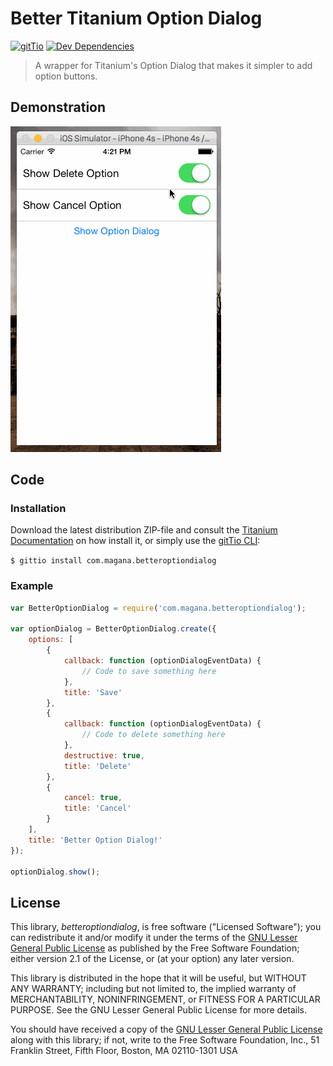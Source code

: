 # Better Titanium Option Dialog

[![gitTio](http://gitt.io/badge.svg)](http://gitt.io/component/com.magana.betteroptiondialog)
[![Dev Dependencies](https://david-dm.org/adammagana/ti-better-option-dialog/dev-status.svg?style=flat-square)](https://david-dm.org/adammagana/ti-better-option-dialog#info=devDependencies)

> A wrapper for Titanium's Option Dialog that makes it simpler to add option buttons.

## Demonstration

![Demonstration](demonstration.gif)

## Code

### Installation

Download the latest distribution ZIP-file and consult the [Titanium Documentation](http://docs.appcelerator.com/titanium/latest/#!/guide/Using_a_Module) on how install it, or simply use the [gitTio CLI](http://gitt.io/cli):

`$ gittio install com.magana.betteroptiondialog`

### Example

```javascript
var BetterOptionDialog = require('com.magana.betteroptiondialog');

var optionDialog = BetterOptionDialog.create({
    options: [
        {
            callback: function (optionDialogEventData) {
                // Code to save something here
            },
            title: 'Save'
        },
        {
            callback: function (optionDialogEventData) {
                // Code to delete something here
            },
            destructive: true,
            title: 'Delete'
        },
        {
            cancel: true,
            title: 'Cancel'
        }
    ],
    title: 'Better Option Dialog!'
});

optionDialog.show();
```

## License

This library, *betteroptiondialog*, is free software ("Licensed Software"); you can
redistribute it and/or modify it under the terms of the [GNU Lesser General
Public License](http://www.gnu.org/licenses/lgpl-2.1.html) as published by the
Free Software Foundation; either version 2.1 of the License, or (at your
option) any later version.

This library is distributed in the hope that it will be useful, but WITHOUT ANY
WARRANTY; including but not limited to, the implied warranty of MERCHANTABILITY,
NONINFRINGEMENT, or FITNESS FOR A PARTICULAR PURPOSE. See the GNU Lesser General
Public License for more details.

You should have received a copy of the [GNU Lesser General Public
License](http://www.gnu.org/licenses/lgpl-2.1.html) along with this library; if
not, write to the Free Software Foundation, Inc., 51 Franklin Street, Fifth
Floor, Boston, MA 02110-1301 USA
